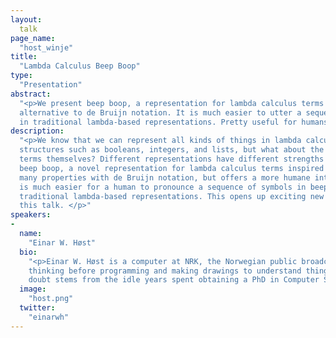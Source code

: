 ```yaml
---
layout:
  talk
page_name:
  "host_winje"
title:
  "Lambda Calculus Beep Boop"
type:
  "Presentation"
abstract:
  "<p>We present beep boop, a representation for lambda calculus terms inspired by sound. It is a humane
  alternative to de Bruijn notation. It is much easier to utter a sequence of symbols in beep boop than
  in traditional lambda-based representations. Pretty useful for humans! </p>"
description:
  "<p>We know that we can represent all kinds of things in lambda calculus, including sophisticated data
  structures such as booleans, integers, and lists, but what about the representation of the lambda calculus
  terms themselves? Different representations have different strengths and weaknesses. In this talk we present
  beep boop, a novel representation for lambda calculus terms inspired by sound. It is derived from and shares
  many properties with de Bruijn notation, but offers a more humane interface to calculation. For instance, it
  is much easier for a human to pronounce a sequence of symbols in beep boop (effectively sounds) than in
  traditional lambda-based representations. This opens up exciting new possibilities that we’ll explore in
  this talk. </p>"
speakers:
-
  name:
    "Einar W. Høst"
  bio:
    "<p>Einar W. Høst is a computer at NRK, the Norwegian public broadcaster. His heretic views include
    thinking before programming and making drawings to understand things better. This arrogant mindset no
    doubt stems from the idle years spent obtaining a PhD in Computer Science from the University of Oslo. </p>"
  image:
    "host.png"
  twitter:
    "einarwh"
---
```

